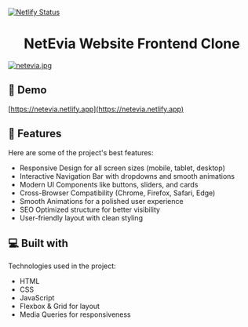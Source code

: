 [![Netlify Status](https://api.netlify.com/api/v1/badges/9598daa2-5a77-4c10-a5fd-1c3e25836243/deploy-status)](https://app.netlify.com/sites/netevia-clone/deploys)

<h1 align="center" id="title">NetEvia Website Frontend Clone</h1>

[![netevia.jpg](https://i.postimg.cc/HxvjBZ4K/netevia.jpg)](https://postimg.cc/yg9VNTGX)

<h2>🚀 Demo</h2>

[https://netevia.netlify.app](https://netevia.netlify.app)

<h2>🧐 Features</h2>

Here are some of the project's best features:
*   Responsive Design for all screen sizes (mobile, tablet, desktop)
*   Interactive Navigation Bar with dropdowns and smooth animations
*   Modern UI Components like buttons, sliders, and cards
*   Cross-Browser Compatibility (Chrome, Firefox, Safari, Edge)
*   Smooth Animations for a polished user experience
*   SEO Optimized structure for better visibility
*   User-friendly layout with clean styling
  
<h2>💻 Built with</h2>

Technologies used in the project:
*   HTML
*   CSS
*   JavaScript
*   Flexbox & Grid for layout
*   Media Queries for responsiveness

